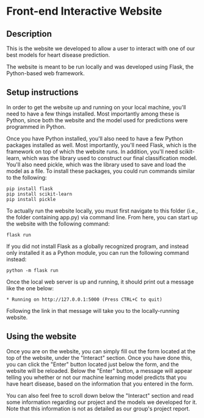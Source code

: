 # Front-end Interactive Website

## Description
This is the website we developed to allow a user to interact with one of our best models for heart disease prediction.

The website is meant to be run locally and was developed using Flask, the Python-based web framework.

## Setup instructions
In order to get the website up and running on your local machine, you'll need to have a few things installed. Most importantly
among these is Python, since both the website and the model used for predictions were programmed in Python.

Once you have Python installed, you'll also need to have a few Python packages installed as well. Most importantly, you'll need
Flask, which is the framework on top of which the website runs. In addition, you'll need scikit-learn, which was the library used
to construct our final classification model. You'll also need pickle, which was the library used to save and load the model as a file.
To install these packages, you could run commands similar to the following:

    pip install flask
    pip install scikit-learn
    pip install pickle

To actually run the website locally, you must first navigate to this folder (i.e., the folder containing app.py) via command line.
From here, you can start up the website with the following command:

    flask run

If you did not install Flask as a globally recognized program, and instead only installed it as a Python module, you can run the
following command instead:

    python -m flask run

Once the local web server is up and running, it should print out a message like the one below:

    * Running on http://127.0.0.1:5000 (Press CTRL+C to quit)

Following the link in that message will take you to the locally-running website.

## Using the website
Once you are on the website, you can simply fill out the form located at the top of the website, under the "Interact" section.
Once you have done this, you can click the "Enter" button located just below the form, and the website will be reloaded. Below
the "Enter" button, a message will appear telling you whether or not our machine learning model predicts that you have heart disease,
based on the information that you entered in the form.

You can also feel free to scroll down below the "Interact" section and read some information regarding our project and the models
we developed for it. Note that this information is not as detailed as our group's project report.
